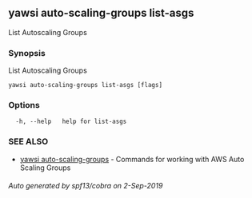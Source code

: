 ## yawsi auto-scaling-groups list-asgs

List Autoscaling Groups

### Synopsis


List Autoscaling Groups

```
yawsi auto-scaling-groups list-asgs [flags]
```

### Options

```
  -h, --help   help for list-asgs
```

### SEE ALSO
* [yawsi auto-scaling-groups](yawsi_auto-scaling-groups.md)	 - Commands for working with AWS Auto Scaling Groups

###### Auto generated by spf13/cobra on 2-Sep-2019
